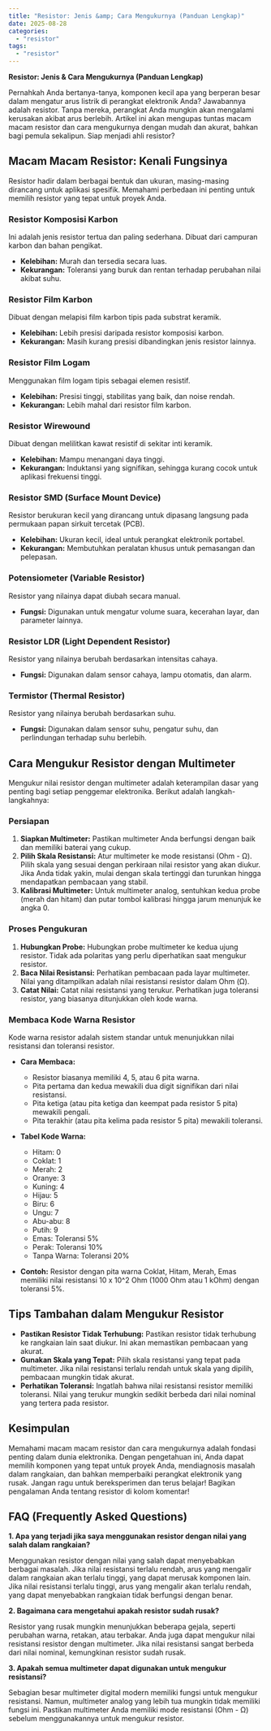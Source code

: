 ```yaml
---
title: "Resistor: Jenis &amp; Cara Mengukurnya (Panduan Lengkap)"
date: 2025-08-28
categories: 
  - "resistor"
tags: 
  - "resistor"
---
```


**Resistor: Jenis & Cara Mengukurnya (Panduan Lengkap)**

Pernahkah Anda bertanya-tanya, komponen kecil apa yang berperan besar dalam mengatur arus listrik di perangkat elektronik Anda? Jawabannya adalah resistor. Tanpa mereka, perangkat Anda mungkin akan mengalami kerusakan akibat arus berlebih. Artikel ini akan mengupas tuntas macam macam resistor dan cara mengukurnya dengan mudah dan akurat, bahkan bagi pemula sekalipun. Siap menjadi ahli resistor?

## Macam Macam Resistor: Kenali Fungsinya

Resistor hadir dalam berbagai bentuk dan ukuran, masing-masing dirancang untuk aplikasi spesifik. Memahami perbedaan ini penting untuk memilih resistor yang tepat untuk proyek Anda.

### Resistor Komposisi Karbon

Ini adalah jenis resistor tertua dan paling sederhana. Dibuat dari campuran karbon dan bahan pengikat.

- **Kelebihan:** Murah dan tersedia secara luas.
- **Kekurangan:** Toleransi yang buruk dan rentan terhadap perubahan nilai akibat suhu.

### Resistor Film Karbon

Dibuat dengan melapisi film karbon tipis pada substrat keramik.

- **Kelebihan:** Lebih presisi daripada resistor komposisi karbon.
- **Kekurangan:** Masih kurang presisi dibandingkan jenis resistor lainnya.

### Resistor Film Logam

Menggunakan film logam tipis sebagai elemen resistif.

- **Kelebihan:** Presisi tinggi, stabilitas yang baik, dan noise rendah.
- **Kekurangan:** Lebih mahal dari resistor film karbon.

### Resistor Wirewound

Dibuat dengan melilitkan kawat resistif di sekitar inti keramik.

- **Kelebihan:** Mampu menangani daya tinggi.
- **Kekurangan:** Induktansi yang signifikan, sehingga kurang cocok untuk aplikasi frekuensi tinggi.

### Resistor SMD (Surface Mount Device)

Resistor berukuran kecil yang dirancang untuk dipasang langsung pada permukaan papan sirkuit tercetak (PCB).

- **Kelebihan:** Ukuran kecil, ideal untuk perangkat elektronik portabel.
- **Kekurangan:** Membutuhkan peralatan khusus untuk pemasangan dan pelepasan.

### Potensiometer (Variable Resistor)

Resistor yang nilainya dapat diubah secara manual.

- **Fungsi:** Digunakan untuk mengatur volume suara, kecerahan layar, dan parameter lainnya.

### Resistor LDR (Light Dependent Resistor)

Resistor yang nilainya berubah berdasarkan intensitas cahaya.

- **Fungsi:** Digunakan dalam sensor cahaya, lampu otomatis, dan alarm.

### Termistor (Thermal Resistor)

Resistor yang nilainya berubah berdasarkan suhu.

- **Fungsi:** Digunakan dalam sensor suhu, pengatur suhu, dan perlindungan terhadap suhu berlebih.

## Cara Mengukur Resistor dengan Multimeter

Mengukur nilai resistor dengan multimeter adalah keterampilan dasar yang penting bagi setiap penggemar elektronika. Berikut adalah langkah-langkahnya:

### Persiapan

1. **Siapkan Multimeter:** Pastikan multimeter Anda berfungsi dengan baik dan memiliki baterai yang cukup.
2. **Pilih Skala Resistansi:** Atur multimeter ke mode resistansi (Ohm - Ω). Pilih skala yang sesuai dengan perkiraan nilai resistor yang akan diukur. Jika Anda tidak yakin, mulai dengan skala tertinggi dan turunkan hingga mendapatkan pembacaan yang stabil.
3. **Kalibrasi Multimeter:** Untuk multimeter analog, sentuhkan kedua probe (merah dan hitam) dan putar tombol kalibrasi hingga jarum menunjuk ke angka 0.

### Proses Pengukuran

1. **Hubungkan Probe:** Hubungkan probe multimeter ke kedua ujung resistor. Tidak ada polaritas yang perlu diperhatikan saat mengukur resistor.
2. **Baca Nilai Resistansi:** Perhatikan pembacaan pada layar multimeter. Nilai yang ditampilkan adalah nilai resistansi resistor dalam Ohm (Ω).
3. **Catat Nilai:** Catat nilai resistansi yang terukur. Perhatikan juga toleransi resistor, yang biasanya ditunjukkan oleh kode warna.

### Membaca Kode Warna Resistor

Kode warna resistor adalah sistem standar untuk menunjukkan nilai resistansi dan toleransi resistor.

- **Cara Membaca:**
    
    - Resistor biasanya memiliki 4, 5, atau 6 pita warna.
    - Pita pertama dan kedua mewakili dua digit signifikan dari nilai resistansi.
    - Pita ketiga (atau pita ketiga dan keempat pada resistor 5 pita) mewakili pengali.
    - Pita terakhir (atau pita kelima pada resistor 5 pita) mewakili toleransi.
- **Tabel Kode Warna:**
    
    - Hitam: 0
    - Coklat: 1
    - Merah: 2
    - Oranye: 3
    - Kuning: 4
    - Hijau: 5
    - Biru: 6
    - Ungu: 7
    - Abu-abu: 8
    - Putih: 9
    - Emas: Toleransi 5%
    - Perak: Toleransi 10%
    - Tanpa Warna: Toleransi 20%
- **Contoh:** Resistor dengan pita warna Coklat, Hitam, Merah, Emas memiliki nilai resistansi 10 x 10^2 Ohm (1000 Ohm atau 1 kOhm) dengan toleransi 5%.
    

## Tips Tambahan dalam Mengukur Resistor

- **Pastikan Resistor Tidak Terhubung:** Pastikan resistor tidak terhubung ke rangkaian lain saat diukur. Ini akan memastikan pembacaan yang akurat.
- **Gunakan Skala yang Tepat:** Pilih skala resistansi yang tepat pada multimeter. Jika nilai resistansi terlalu rendah untuk skala yang dipilih, pembacaan mungkin tidak akurat.
- **Perhatikan Toleransi:** Ingatlah bahwa nilai resistansi resistor memiliki toleransi. Nilai yang terukur mungkin sedikit berbeda dari nilai nominal yang tertera pada resistor.

## Kesimpulan

Memahami macam macam resistor dan cara mengukurnya adalah fondasi penting dalam dunia elektronika. Dengan pengetahuan ini, Anda dapat memilih komponen yang tepat untuk proyek Anda, mendiagnosis masalah dalam rangkaian, dan bahkan memperbaiki perangkat elektronik yang rusak. Jangan ragu untuk bereksperimen dan terus belajar! Bagikan pengalaman Anda tentang resistor di kolom komentar!

## FAQ (Frequently Asked Questions)

**1\. Apa yang terjadi jika saya menggunakan resistor dengan nilai yang salah dalam rangkaian?**

Menggunakan resistor dengan nilai yang salah dapat menyebabkan berbagai masalah. Jika nilai resistansi terlalu rendah, arus yang mengalir dalam rangkaian akan terlalu tinggi, yang dapat merusak komponen lain. Jika nilai resistansi terlalu tinggi, arus yang mengalir akan terlalu rendah, yang dapat menyebabkan rangkaian tidak berfungsi dengan benar.

**2\. Bagaimana cara mengetahui apakah resistor sudah rusak?**

Resistor yang rusak mungkin menunjukkan beberapa gejala, seperti perubahan warna, retakan, atau terbakar. Anda juga dapat mengukur nilai resistansi resistor dengan multimeter. Jika nilai resistansi sangat berbeda dari nilai nominal, kemungkinan resistor sudah rusak.

**3\. Apakah semua multimeter dapat digunakan untuk mengukur resistansi?**

Sebagian besar multimeter digital modern memiliki fungsi untuk mengukur resistansi. Namun, multimeter analog yang lebih tua mungkin tidak memiliki fungsi ini. Pastikan multimeter Anda memiliki mode resistansi (Ohm - Ω) sebelum menggunakannya untuk mengukur resistor.
